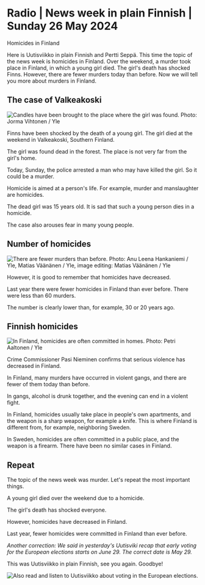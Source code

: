 # Radio \| News week in plain Finnish \| Sunday 26 May 2024

Homicides in Finland

Here is Uutisviikko in plain Finnish and Pertti Seppä. This time the topic of the news week is homicides in Finland. Over the weekend, a murder took place in Finland, in which a young girl died. The girl's death has shocked Finns. However, there are fewer murders today than before. Now we will tell you more about murders in Finland.

## The case of Valkeakoski

![Candles have been brought to the place where the girl was found. Photo: Jorma Vihtonen / Yle](https://images.cdn.yle.fi/image/upload/c_crop,h_3078,w_5472,x_0,y_182/ar_1.7777777777777777,c_fill,g_faces,h_431,w_767/dpr_1.0/q_auto:eco/f_auto/fl_lossy/v1716732402/39-12913106653409664a21)

Finns have been shocked by the death of a young girl. The girl died at the weekend in Valkeakoski, Southern Finland.

The girl was found dead in the forest. The place is not very far from the girl's home.

Today, Sunday, the police arrested a man who may have killed the girl. So it could be a murder.

Homicide is aimed at a person's life. For example, murder and manslaughter are homicides.

The dead girl was 15 years old. It is sad that such a young person dies in a homicide.

The case also arouses fear in many young people.

## Number of homicides

![There are fewer murders than before. Photo: Anu Leena Hankaniemi / Yle, Matias Väänänen / Yle, image editing: Matias Väänänen / Yle](https://images.cdn.yle.fi/image/upload/c_crop,h_1080,w_1919,x_0,y_0/ar_1.7777777777777777,c_fill,g_faces,h_431,w_767/dpr_1.0/q_auto:eco/f_auto/fl_lossy/v1708091207/39-124559265cf66d04696f)

However, it is good to remember that homicides have decreased.

Last year there were fewer homicides in Finland than ever before. There were less than 60 murders.

The number is clearly lower than, for example, 30 or 20 years ago.

## Finnish homicides

![In Finland, homicides are often committed in homes. Photo: Petri Aaltonen / Yle](https://images.cdn.yle.fi/image/upload/c_crop,h_1294,w_2300,x_0,y_248/ar_1.7777777777777777,c_fill,g_faces,h_431,w_767/dpr_1.0/q_auto:eco/f_auto/fl_lossy/v1631191007/39-6386245e3980c4896a8)

Crime Commissioner Pasi Nieminen confirms that serious violence has decreased in Finland.

In Finland, many murders have occurred in violent gangs, and there are fewer of them today than before.

In gangs, alcohol is drunk together, and the evening can end in a violent fight.

In Finland, homicides usually take place in people's own apartments, and the weapon is a sharp weapon, for example a knife. This is where Finland is different from, for example, neighboring Sweden.

In Sweden, homicides are often committed in a public place, and the weapon is a firearm. There have been no similar cases in Finland.

## Repeat

The topic of the news week was murder. Let's repeat the most important things.

A young girl died over the weekend due to a homicide.

The girl's death has shocked everyone.

However, homicides have decreased in Finland.

Last year, fewer homicides were committed in Finland than ever before.

*Another correction: We said in yesterday's Uutisviki recap that early voting for the European elections starts on June 29. The correct date is May 29.*

This was Uutisviikko in plain Finnish, see you again. Goodbye!

![Also read and listen to Uutisviikko about voting in the European elections.](https://yle.fi/a/74-20090541)

